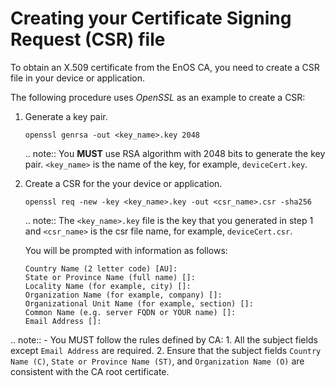 # Creating your Certificate Signing Request (CSR) file

To obtain an X.509 certificate from the EnOS CA, you need to create a CSR file in your device or application.

The following procedure uses  _OpenSSL_ as an example to create a CSR:

1. Generate a key pair.

   ```
   openssl genrsa -out <key_name>.key 2048
   ```

   .. note:: You **MUST** use RSA algorithm with 2048 bits to generate the key pair. `<key_name>` is the name of the key, for example, `deviceCert.key`.

2. Create a CSR for the your device or application.

   ```
   openssl req -new -key <key_name>.key -out <csr_name>.csr -sha256
   ```

   .. note:: The `<key_name>.key` file is the key that you generated in step 1 and `<csr_name>` is the csr file name, for example, `deviceCert.csr`.

   You will be prompted with information as follows:

   ```
   Country Name (2 letter code) [AU]:
   State or Province Name (full name) []:
   Locality Name (for example, city) []:
   Organization Name (for example, company) []:
   Organizational Unit Name (for example, section) []:
   Common Name (e.g. server FQDN or YOUR name) []:
   Email Address []:
   ```

.. note:: - You MUST follow the rules defined by CA:
          1. All the subject fields except `Email Address` are required.
          2. Ensure that the subject fields `Country Name (C)`, `State or Province Name (ST)`, and `Organization Name (O)` are consistent with the CA root certificate.

<!--end-->
